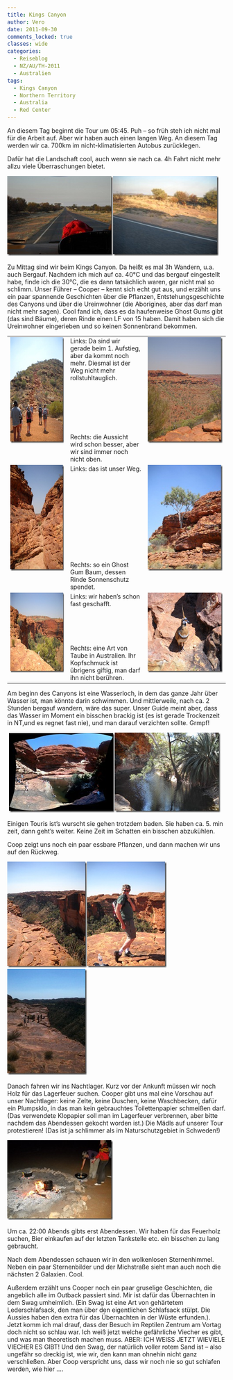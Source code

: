 ```yaml
---
title: Kings Canyon
author: Vero
date: 2011-09-30
comments_locked: true
classes: wide
categories:
  - Reiseblog
  - NZ/AU/TH-2011
  - Australien
tags:
  - Kings Canyon
  - Northern Territory
  - Australia
  - Red Center
---
```


<p>An diesem Tag beginnt die Tour um 05:45. Puh – so früh steh ich nicht mal für die Arbeit auf. Aber wir haben auch einen langen Weg. An diesem Tag werden wir ca. 700km im nicht-klimatisierten Autobus zurücklegen.</p>  <p>Dafür hat die Landschaft cool, auch wenn sie nach ca. 4h Fahrt nicht mehr allzu viele Überraschungen bietet. </p>  <p><a href="/assets/images/2011/09/DSCN3390.jpg"><img src="/assets/images/2011/09/DSCN3390_thumb.jpg" width="244" height="184" alt="DSCN3390" border="0" /></a><a href="/assets/images/2011/09/DSCN3392.jpg"><img src="/assets/images/2011/09/DSCN3392_thumb.jpg" width="244" height="184" alt="DSCN3392" border="0" /></a></p>  <p>Zu Mittag sind wir beim Kings Canyon. Da heißt es mal 3h Wandern, u.a. auch Bergauf. Nachdem ich mich auf ca. 40°C und das bergauf eingestellt habe, finde ich die 30°C, die es dann tatsächlich waren, gar nicht mal so schlimm. Unser Führer – Cooper – kennt sich echt gut aus, und erzählt uns ein paar spannende Geschichten über die Pflanzen, Entstehungsgeschichte des Canyons und über die Ureinwohner (die Aborigines, aber das darf man nicht mehr sagen). Cool fand ich, dass es da haufenweise Ghost Gums gibt (das sind Bäume), deren Rinde einen LF von 15 haben. Damit haben sich die Ureinwohner eingerieben und so keinen Sonnenbrand bekommen. </p>  <table border="0" cellspacing="0" cellpadding="2" width="680"><tbody>     <tr>       <td valign="top" width="200"><a href="/assets/images/2011/09/DSCN3393.jpg"><img src="/assets/images/2011/09/DSCN3393_thumb.jpg" width="184" height="244" alt="DSCN3393" border="0" /></a></td>        <td valign="top" width="200">Links: Da sind wir gerade beim 1. Aufstieg, aber da kommt noch mehr. Diesmal ist der Weg nicht mehr rollstuhltauglich.         <br />          <br />          <br />          <br />          <br />          <br />          <br />          <br />Rechts: die Aussicht wird schon besser, aber wir sind immer noch nicht oben.</td>        <td valign="top" width="278"><a href="/assets/images/2011/09/DSCN3401.jpg"><img src="/assets/images/2011/09/DSCN3401_thumb.jpg" width="184" height="244" alt="DSCN3401" border="0" /></a></td>     </tr>      <tr>       <td valign="top" width="200"><a href="/assets/images/2011/09/DSCN3409.jpg"><img src="/assets/images/2011/09/DSCN3409_thumb.jpg" width="184" height="244" alt="DSCN3409" border="0" /></a></td>        <td valign="top" width="200">Links: das ist unser Weg.         <br />          <br />          <br />          <br />          <br />          <br />          <br />          <br />          <br />          <br />          <br />          <br />          <br />Rechts: so ein Ghost Gum Baum, dessen Rinde Sonnenschutz spendet.</td>        <td valign="top" width="278"><a href="/assets/images/2011/09/DSCN3410.jpg"><img src="/assets/images/2011/09/DSCN3410_thumb.jpg" width="184" height="244" alt="DSCN3410" border="0" /></a></td>     </tr>      <tr>       <td valign="top" width="200"><a href="/assets/images/2011/09/DSCN3417.jpg"><img src="/assets/images/2011/09/DSCN3417_thumb.jpg" width="244" height="184" alt="DSCN3417" border="0" /></a></td>        <td valign="top" width="200">Links: wir haben’s schon fast geschafft.         <br />          <br />          <br />          <br />          <br />          <br />Rechts: eine Art von Taube in Australien. Ihr Kopfschmuck ist übrigens giftig, man darf ihn nicht berühren.</td>        <td valign="top" width="278"><a href="/assets/images/2011/09/DSCN3423.jpg"><img src="/assets/images/2011/09/DSCN3423_thumb.jpg" width="244" height="184" alt="DSCN3423" border="0" /></a></td>     </tr>   </tbody></table>  <p>Am beginn des Canyons ist eine Wasserloch, in dem das ganze Jahr über Wasser ist, man könnte darin schwimmen. Und mittlerweile, nach ca. 2 Stunden bergauf wandern, wäre das super. Unser Guide meint aber, dass das Wasser im Moment ein bisschen brackig ist (es ist gerade Trockenzeit in NT,und es regnet fast nie), und man darauf verzichten sollte. Grmpf!</p>  <p>&#160;<a href="/assets/images/2011/09/IMG_1759.jpg"><img src="/assets/images/2011/09/IMG_1759_thumb.jpg" width="244" height="183" alt="IMG_1759" border="0" /></a><a href="/assets/images/2011/09/DSCN3434.jpg"><img src="/assets/images/2011/09/DSCN3434_thumb.jpg" width="244" height="184" alt="DSCN3434" border="0" /></a></p>  <p>Einigen Touris ist’s wurscht sie gehen trotzdem baden. Sie haben ca. 5. min zeit, dann geht’s weiter. Keine Zeit im Schatten ein bisschen abzukühlen.</p>  <p>Coop zeigt uns noch ein paar essbare Pflanzen, und dann machen wir uns auf den Rückweg. </p>  <p><a href="/assets/images/2011/09/DSCN3440.jpg"><img src="/assets/images/2011/09/DSCN3440_thumb.jpg" width="184" height="244" alt="DSCN3440" border="0" /></a><a href="/assets/images/2011/09/DSCN3450.jpg"><img src="/assets/images/2011/09/DSCN3450_thumb.jpg" width="184" height="244" alt="DSCN3450" border="0" /></a><a href="/assets/images/2011/09/IMG_1761.jpg"><img src="/assets/images/2011/09/IMG_1761_thumb.jpg" width="184" height="244" alt="IMG_1761" border="0" /></a></p>  <p>Danach fahren wir ins Nachtlager. Kurz vor der Ankunft müssen wir noch Holz für das Lagerfeuer suchen. Cooper gibt uns mal eine Vorschau auf unser Nachtlager: keine Zelte, keine Duschen, keine Waschbecken, dafür ein Plumpsklo, in das man kein gebrauchtes Toilettenpapier schmeißen darf. (Das verwendete Klopapier soll man im Lagerfeuer verbrennen, aber bitte nachdem das Abendessen gekocht worden ist.) Die Mädls auf unserer Tour protestieren! (Das ist ja schlimmer als im Naturschutzgebiet in Schweden!) </p>  <p><a href="/assets/images/2011/09/DSCN3468.jpg"><img src="/assets/images/2011/09/DSCN3468_thumb.jpg" width="244" height="184" alt="DSCN3468" border="0" /></a></p>  <p>Um ca. 22:00 Abends gibts erst Abendessen. Wir haben für das Feuerholz suchen, Bier einkaufen auf der letzten Tankstelle etc. ein bisschen zu lang gebraucht. </p>  <p>Nach dem Abendessen schauen wir in den wolkenlosen Sternenhimmel. Neben ein paar Sternenbilder und der Michstraße sieht man auch noch die nächsten 2 Galaxien. Cool.</p>  <p>Außerdem erzählt uns Cooper noch ein paar gruselige Geschichten, die angeblich alle im Outback passiert sind. Mir ist dafür das Übernachten in dem Swag umheimlich. (Ein Swag ist eine Art von gehärtetem Lederschlafsack, den man über den eigentlichen Schlafsack stülpt. Die Aussies haben den extra für das Übernachten in der Wüste erfunden.). Jetzt komm ich mal drauf, dass der Besuch im Reptilen Zentrum am Vortag doch nicht so schlau war. Ich weiß jetzt welche gefährliche Viecher es gibt, und was man theoretisch machen muss. ABER: ICH WEISS JETZT WIEVIELE VIECHER ES GIBT! Und den Swag, der natürlich voller rotem Sand ist – also ungefähr so dreckig ist, wie wir, den kann man ohnehin nicht ganz verschließen. Aber Coop verspricht uns, dass wir noch nie so gut schlafen werden, wie hier ….</p>
